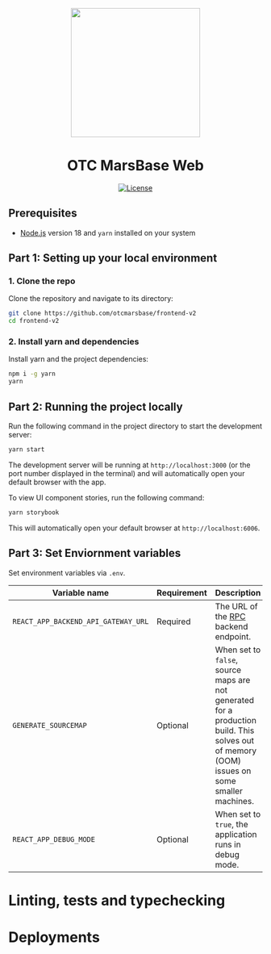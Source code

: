 <p align="center"><img src="https://desk.otcmarsbase.io/static/media/logo.35a2adb7b56d3431201a.png" width="256" /></p>

<h1 align="center">OTC MarsBase Web</h1>

<div align="center">
  <a href='https://github.com/dydxprotocol/v4-web/blob/main/LICENSE'>
    <img src='https://img.shields.io/badge/License-AGPL_v3-blue.svg' alt='License' />
  </a>
</div>

## Prerequisites

- [Node.js](https://nodejs.org/en/download/current) version 18 and `yarn` installed on your system

## Part 1: Setting up your local environment

### 1. Clone the repo

Clone the repository and navigate to its directory:

```bash
git clone https://github.com/otcmarsbase/frontend-v2
cd frontend-v2
```

### 2. Install yarn and dependencies

Install yarn and the project dependencies:

```bash
npm i -g yarn
yarn
```

## Part 2: Running the project locally

Run the following command in the project directory to start the development server:

```bash
yarn start
```

The development server will be running at `http://localhost:3000` (or the port number displayed in the terminal) and will automatically open your default browser with the app.

To view UI component stories, run the following command:

```bash
yarn storybook
```

This will automatically open your default browser at `http://localhost:6006`.

## Part 3: Set Enviornment variables

Set environment variables via `.env`.

| Variable name                       | Requirement | Description                                                                                                                                 | Default Value                       |
| ----------------------------------- | ----------- | ------------------------------------------------------------------------------------------------------------------------------------------- | ----------------------------------- |
| `REACT_APP_BACKEND_API_GATEWAY_URL` | Required    | The URL of the [RPC](https://www.w3.org/History/1992/nfs_dxcern_mirror/rpc/doc/Introduction/WhatIs.html) backend endpoint.                  | https://dev-api.otcmarsbase.io/rpc/ |
| `GENERATE_SOURCEMAP`                | Optional    | When set to `false`, source maps are not generated for a production build. This solves out of memory (OOM) issues on some smaller machines. | true                                |
| `REACT_APP_DEBUG_MODE`              | Optional    | When set to `true`, the application runs in debug mode.                                                                                     | false                               |

# Linting, tests and typechecking

# Deployments
